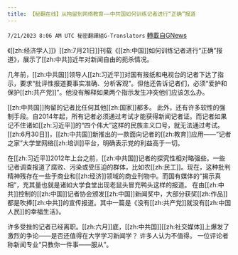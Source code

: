 ```yaml
---
title: 【秘翻在线】从拘留到网络教育——中共国如何训练记者进行“正确”报道
---
```

`7/21/2023 8:06 AM UTC 秘密翻譯組G-Translators` [轉載自GNews](https://gnews.org/articles/1476994)

《[[zh:经济学人]]》[[zh:7月21日]]刊载《[[zh:中国]]如何训练记者进行“正确”报道》，展示了[[zh:中共]]近年对新闻自由的扼杀情况。
 
几年前，[[zh:中共国]]领导人[[zh:习近平]]对国有报纸和电视台的记者下达了指示，要求“批评性报道要事实准确、分析客观”。但他还告诉记者们，必须“爱护和保护[[zh:共产党]]”。他没有解释如果两个指示发生冲突他们应该怎么办。

[[zh:中共国]]拘留的记者比任何其他[[zh:国家]]都多。
此外，还有许多软性的强制手段。自2014年起，所有记者必须通过考试才能获得新闻记者证。而记者如果记不住诸如[[zh:习近平]]的“四个伟大”这样的民族主义口号，就无法通过考试。
[[zh:6月30日]]，[[zh:中共国]]新推出的一款面向记者的[[zh:教育]]应用——“记者之家”大学堂网络[[zh:培训]]平台，明确表示党的利益高于一切。

在[[zh:习近平]]2012年上台之前，[[zh:中共国]]记者的探究性相对略强些。一些记者调查报道了腐败、污染或受压迫的群体，比如农[[zh:民工]]。现在，这种批判精神残存在一些于商业和[[zh:经济]]领域的商业刊物中。而国有媒体的“揭示真相”，充其量也就是诸如大学食堂出现老鼠头冒充鸭头这样的报道。
在由[[zh:中共]]控制的[[zh:中国]]记者协会颁发[[zh:中国]]新闻奖中，大部分获奖[[zh:作品]]都是吹捧[[zh:中共]]的宣传报道。其中一篇是《没有[[zh:共产党]]就没有[[zh:中国人民]]的幸福生活》。
  
许多受挫的记者已经离职。[[zh:六月]]底，[[zh:中共国]][[zh:社交媒体]]上爆发了激烈的争论——是否还值得在大学学习新闻学？
许多人认为不值得。
一位评论者称新闻专业“只教你一件事——服从”。

